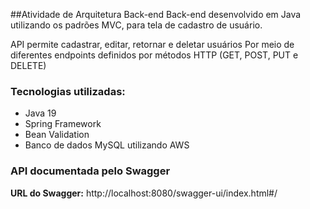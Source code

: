 ##Atividade de Arquitetura Back-end
Back-end desenvolvido em Java utilizando os padrões MVC, para tela de cadastro de usuário.

API permite cadastrar, editar, retornar e deletar usuários
Por meio de diferentes endpoints definidos por métodos HTTP (GET, POST, PUT e DELETE)


### Tecnologias utilizadas:
- Java 19
- Spring Framework 
- Bean Validation
- Banco de dados MySQL utilizando AWS

### API documentada pelo Swagger ###
**URL do Swagger:** http://localhost:8080/swagger-ui/index.html#/



